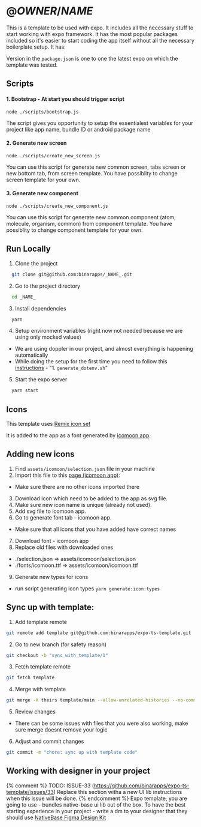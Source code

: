 # @_OWNER_/_NAME_

This is a template to be used with expo. It includes all the necessary stuff to start working with expo framework. It has the most popular packages included so it's easier to start coding the app itself without all the necessary boilerplate setup. It has:

Version in the `package.json` is one to one the latest expo on which the template was tested.

## Scripts

#### 1. Bootstrap - At start you should trigger script

```
node ./scripts/bootstrap.js
```

The script gives you opportunity to setup the essentialest variables for your project like app name, bundle ID or android package name

#### 2. Generate new screen

```
node ./scripts/create_new_screen.js
```

You can use this script for generate new common screen, tabs screen or new bottom tab, from screen template. You have possiblity to change screen template for your own.

#### 3. Generate new component

```
node ./scripts/create_new_component.js
```

You can use this script for generate new common component (atom, molecule, organism, common) from component template. You have possiblity to change component template for your own.

## Run Locally

1. Clone the project

```bash
  git clone git@github.com:binarapps/_NAME_.git
```

2. Go to the project directory

```bash
  cd _NAME_
```

3. Install dependencies

```bash
  yarn
```

4. Setup environment variables (right now not needed because we are using only mocked values)

- We are using doppler in our project, and almost everything is happening automatically
- While doing the setup for the first time you need to follow this [instructions](./scripts/README.md) - "1. `generate_dotenv.sh`"

5. Start the expo server

```bash
  yarn start
```

## Icons

This template uses [Remix icon set](https://remixicon.com/)

It is added to the app as a font generated by [icomoon app](https://icomoon.io/app/#/select).

## Adding new icons

1. Find `assets/icomoon/selection.json` file in your machine
2. Import this file to this [page (icomoon app)](https://icomoon.io/app/#/select):

- Make sure there are no other icons imported there

3. Download icon which need to be added to the app as svg file.
4. Make sure new icon name is unique (already not used).
5. Add svg file to icomoon app.
6. Go to generate font tab - icomoon app.

- Make sure that all icons that you have added have correct names

7. Download font - icomoon app
8. Replace old files with downloaded ones

- ./selection.json => assets/icomoon/selection.json
- ./fonts/icomoon.ttf => assets/icomoon/icomoon.ttf

9. Generate new types for icons

- run script generating icon types `yarn generate:icon:types`

## Sync up with template:

1. Add template remote

```bash
git remote add template git@github.com:binarapps/expo-ts-template.git
```

2. Go to new branch (for safety reason)

```bash
git checkout -b "sync_with_template/1"
```

3. Fetch template remote

```bash
git fetch template
```

4. Merge with template

```bash
git merge -X theirs template/main --allow-unrelated-histories --no-commit
```

5. Review changes

- There can be some issues with files that you were also working, make sure merge doesnt remove your logic

6. Adjust and commit changes

```bash
git commit -m "chore: sync up with template code"
```

## Working with designer in your project

{% comment %} TODO: ISSUE-33 (https://github.com/binarapps/expo-ts-template/issues/33)
Replace this section witha a new UI lib instructions when this issue will be done. {% endcomment %}
Expo template, you are going to use - bundles native-base ui lib out of the box.
To have the best starting experience in your project - write a dm to your designer that they should use [NativeBase Figma Design Kit](https://www.figma.com/community/file/1050753649783931446)
